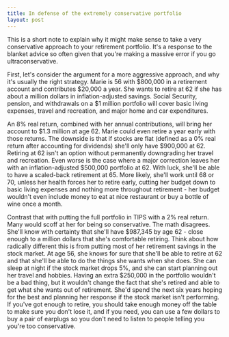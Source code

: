 ```yaml
---
title: In defense of the extremely conservative portfolio
layout: post
---
```

This is a short note to explain why it might make sense to take a very conservative approach to your retirement portfolio. It's a response to the blanket advice so often given that you're making a massive error if you go ultraconservative.

First, let's consider the argument for a more aggressive approach, and why it's usually the right strategy. Marie is 56 with $800,000 in a retirement account and contributes $20,000 a year. She wants to retire at 62 if she has about a million dollars in inflation-adjusted savings. Social Security, pension, and withdrawals on a $1 million portfolio will cover basic living expenses, travel and recreation, and major home and car expenditures.

An 8% real return, combined with her annual contributions, will bring her account to $1.3 million at age 62. Marie could even retire a year early with those returns. The downside is that if stocks are flat (defined as a 0% real return after accounting for dividends) she'll only have $900,000 at 62. Retiring at 62 isn't an option without permanently downgrading her travel and recreation. Even worse is the case where a major correction leaves her with an inflation-adjusted $500,000 portfolio at 62. With luck, she'll be able to have a scaled-back retirement at 65. More likely, she'll work until 68 or 70, unless her health forces her to retire early, cutting her budget down to basic living expenses and nothing more throughout retirement - her budget wouldn't even include money to eat at nice restaurant or buy a bottle of wine once a month.

Contrast that with putting the full portfolio in TIPS with a 2% real return. Many would scoff at her for being so conservative. The math disagrees. She'll know with certainty that she'll have $987,345 by age 62 - close enough to a million dollars that she's comfortable retiring. Think about how radically different this is from putting most of her retirement savings in the stock market. At age 56, she knows for sure that she'll be able to retire at 62 and that she'll be able to do the things she wants when she does. She can sleep at night if the stock market drops 5%, and she can start planning out her travel and hobbies. Having an extra $250,000 in the portfolio wouldn't be a bad thing, but it wouldn't change the fact that she's retired and able to get what she wants out of retirement. She'd spend the next six years hoping for the best and planning her response if the stock market isn't performing. If you've got enough to retire, you should take enough money off the table to make sure you don't lose it, and if you need, you can use a few dollars to buy a pair of earplugs so you don't need to listen to people telling you you're too conservative.